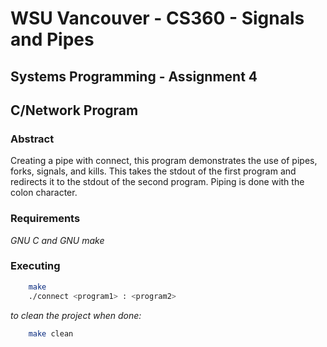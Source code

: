 # WSU Vancouver - CS360 - Signals and Pipes
## Systems Programming - Assignment 4
## C/Network Program
### Abstract
Creating a pipe with connect, this program demonstrates the use of pipes, forks, signals, and kills.  This takes the stdout of the first program and redirects it to the stdout of the second program.  Piping is done with the colon character.

### Requirements
*GNU C and GNU make*

### Executing
```sh
    make
    ./connect <program1> : <program2>
```
*to clean the project when done:*
```sh
    make clean
```
